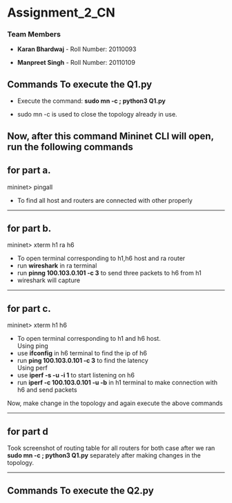 # Assignment_2_CN

### Team Members

- **Karan Bhardwaj** - Roll Number: 20110093

- **Manpreet Singh** - Roll Number: 20110109

## Commands To execute the Q1.py

- Execute the command: **sudo mn -c ; python3 Q1.py**

- sudo mn -c is used to close the topology already in use.

Now, after this command Mininet CLI will open, run the following commands
---
for part a.
---
 mininet> pingall
- To find all host and routers are connected with other properly
---
for part b.
---
 mininet> xterm h1 ra h6
- To open terminal corresponding to h1,h6 host and ra router
- run **wireshark** in ra terminal
- run **pinng 100.103.0.101 -c 3** to send three packets to h6 from h1
- wireshark will capture
---
for part c.
---
mininet> xterm h1 h6 
- To open terminal corresponding to h1 and h6 host. \
Using ping 
- use **ifconfig** in h6 terminal to find the ip of h6
- run **ping 100.103.0.101 -c 3** to find the latency \
Using perf
- use **iperf -s -u -i 1** to start listening on h6
- run **iperf -c 100.103.0.101 -u -b** in h1 terminal to make connection with h6 and send packets

Now, make change in the topology and again execute the above commands

---
for part d
---
Took screenshot of routing table for all routers for both case after we ran **sudo mn -c ; python3 Q1.py** separately after making changes in the topology.


---
## Commands To execute the Q2.py

